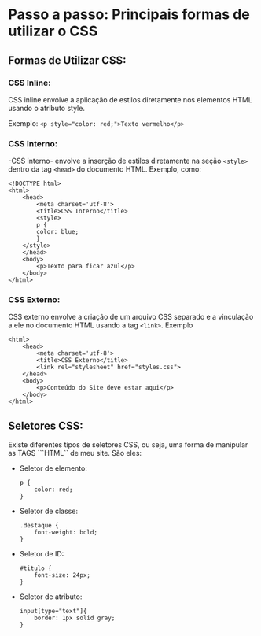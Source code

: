 # Passo a passo: Principais formas de utilizar o CSS

## Formas de Utilizar CSS:

### CSS Inline:

CSS inline envolve a aplicação de estilos diretamente nos elementos HTML usando o atributo style.

Exemplo: 
```<p style="color: red;">Texto vermelho</p>```

### CSS Interno:

-CSS interno- envolve a inserção de estilos diretamente na seção ```<style>``` dentro da tag ```<head>``` do documento HTML.
Exemplo, como:
```
<!DOCTYPE html>
<html>
    <head>
        <meta charset='utf-8'>
        <title>CSS Interno</title>
        <style>
        p {
        color: blue;
        }
    </style>
    </head>
    <body>
        <p>Texto para ficar azul</p>
    </body>
</html>
```

### CSS Externo:

CSS externo envolve a criação de um arquivo CSS separado e a vinculação a ele no documento HTML usando a tag ```<link>```.
Exemplo

```
<html>
    <head>
        <meta charset='utf-8'>
        <title>CSS Externo</title>
        <link rel="stylesheet" href="styles.css">
    </head>
    <body>
        <p>Conteúdo do Site deve estar aqui</p>
    </body>
</html>
```

## Seletores CSS:

Existe diferentes tipos de seletores CSS, ou seja, uma forma de manipular as TAGS ```HTML`` de meu site. São eles:

- Seletor de elemento: 

    ```
    p { 
        color: red; 
    }
    ```

- Seletor de classe: 

    ```
    .destaque { 
        font-weight: bold; 
    }
    ```

- Seletor de ID: 

    ```
    #titulo { 
        font-size: 24px; 
    }
    ```

- Seletor de atributo: 

    ```
    input[type="text"]{ 
        border: 1px solid gray; 
    }
    ```